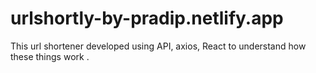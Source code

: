 # urlshortly-by-pradip.netlify.app
This url shortener developed using API, axios, React to understand how these things work .

